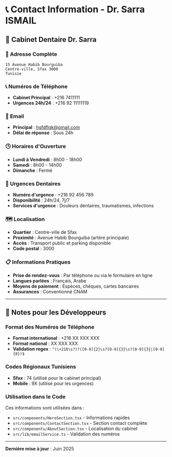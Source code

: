 # 📞 Contact Information - Dr. Sarra ISMAIL

## 🏥 Cabinet Dentaire Dr. Sarra 

### 📍 Adresse Complète
```
15 Avenue Habib Bourguiba
Centre-ville, Sfax 3000
Tunisie
```

### 📞 Numéros de Téléphone
- **Cabinet Principal** : +216 7411111
- **Urgences 24h/24** : +216 92 11111119

### 📧 Email
- **Principal** : hgfdflgk@gmail.com
- **Délai de réponse** : Sous 24h

### 🕒 Horaires d'Ouverture
- **Lundi à Vendredi** : 8h00 - 18h00
- **Samedi** : 8h00 - 14h00
- **Dimanche** : Fermé

### 🚨 Urgences Dentaires
- **Numéro d'urgence** : +216 92 456 789
- **Disponibilité** : 24h/24, 7j/7
- **Services d'urgence** : Douleurs dentaires, traumatismes, infections

### 🗺️ Localisation
- **Quartier** : Centre-ville de Sfax
- **Proximité** : Avenue Habib Bourguiba (artère principale)
- **Accès** : Transport public et parking disponible
- **Code postal** : 3000

### 📋 Informations Pratiques
- **Prise de rendez-vous** : Par téléphone ou via le formulaire en ligne
- **Langues parlées** : Français, Arabe
- **Moyens de paiement** : Espèces, chèques, cartes bancaires
- **Assurances** : Conventionné CNAM

---

## 📝 Notes pour les Développeurs

### Format des Numéros de Téléphone
- **Format international** : +216 XX XXX XXX
- **Format national** : XX XXX XXX
- **Validation regex** : `^(\+216\s?)?([0-9]{2}\s?[0-9]{3}\s?[0-9]{3}|[0-9]{8})$`

### Codes Régionaux Tunisiens
- **Sfax** : 74 (utilisé pour le cabinet principal)
- **Mobile** : 9X (utilisé pour les urgences)

### Utilisation dans le Code
Ces informations sont utilisées dans :
- `src/components/HeroSection.tsx` - Informations rapides
- `src/components/ContactSection.tsx` - Section contact complète
- `src/components/AboutSection.tsx` - Localisation du cabinet
- `src/lib/emailService.ts` - Validation des numéros

---

**Dernière mise à jour** : Juin 2025
